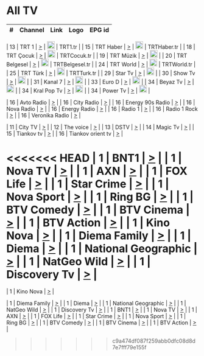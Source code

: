 <h1>All TV</h1>

| #   | Channel        | Link  | Logo | EPG id |
|:---:|:--------------:|:-----:|:----:|:------:|

| 13  | TRT 1            | [>](https://tv-trt1.medya.trt.com.tr/master.m3u8) | <img height="20" src="https://i.imgur.com/j786OLG.png"/> | TRT1.tr |
| 15  | TRT Haber        | [>](https://tv-trthaber.medya.trt.com.tr/master.m3u8) | <img height="20" src="https://i.imgur.com/OVfo8Ab.png"/> | TRTHaber.tr |
| 18  | TRT Çocuk        | [>](https://tv-trtcocuk.medya.trt.com.tr/master.m3u8) | <img height="20" src="https://i.imgur.com/QLFmD6d.png"/> | TRTCocuk.tr |
| 19  | TRT Müzik        | [>](https://tv-trtmuzik.medya.trt.com.tr/master.m3u8) | <img height="20" src="https://i.imgur.com/fIVFCEd.png"/> |
| 20  | TRT Belgesel     | [>](https://tv-trtbelgesel.medya.trt.com.tr/master.m3u8) | <img height="20" src="https://i.imgur.com/MGO87pe.png"/> | TRTBelgesel.tr |
| 24  | TRT World        | [>](https://tv-trtworld.medya.trt.com.tr/master.m3u8) | <img height="20" src="https://i.imgur.com/JEA2xpv.png"/> | TRTWorld.tr |
| 25  | TRT Türk         | [>](https://tv-trtturk.medya.trt.com.tr/master.m3u8) | <img height="20" src="https://i.imgur.com/OSTOQNw.png"/> | TRTTurk.tr |
| 29  | Star Tv   | [>](https://dogus-live.daioncdn.net/startv/startv_360p.m3u8) | <img height="20" src="https://i.imgur.com/IebUZx1.png"/> |
| 30  | Show Tv     | [>](https://ciner-live.daioncdn.net/showtv/showtv.m3u8) | <img height="20" src="https://i.imgur.com/IebUZx1.png"/> |
| 31  | Kanal 7     | [>](https://kanal7-live.daioncdn.net/kanal7/kanal7.m3u8) | <img height="20" src="https://i.imgur.com/IebUZx1.png"/> |
| 33  | Euro D    | [>](https://www.youtube.com/user/KanalD/live) | <img height="20" src="https://i.imgur.com/IebUZx1.png"/> |
| 34  | Beyaz Tv     | [>](https://beyaztv-live.daioncdn.net/beyaztv/beyaztv.m3u8) | <img height="20" src="https://i.imgur.com/IebUZx1.png"/> |
| 34  | Kral Pop Tv     | [>](https://www.youtube.com/watch?v=GuFTuKoXepw) | <img height="20" src="https://i.imgur.com/IebUZx1.png"/> |
| 34  | Power Tv     | [>](https://livetv.powerapp.com.tr/powerTV/powerhd.smil/chunklist.m3u8) | <img height="20" src="https://i.imgur.com/IebUZx1.png"/> |

| 16  | Avto Radio | [>](http://stream.metacast.eu/avtoradio.mp3.m3u) |
| 16  | City Radio | [>](http://stream.metacast.eu/city.aac.m3u) |
| 16  | Energy 90s Radio | [>](http://stream.metacast.eu/energy-90s.m3u) |
| 16  | Nova Radio | [>](http://stream.metacast.eu/nova.aac.m3u) |
| 16  | Energy Radio | [>](http://stream.metacast.eu/nrj.aac.m3u) |
| 16  | Radio 1 | [>](http://stream.metacast.eu/radio1.aac.m3u) |
| 16  | Radio 1 Rock | [>](http://stream.metacast.eu/radio1rock.aac.m3u) |
| 16  | Veronika Radio | [>](http://stream.metacast.eu/veronika.aac.m3u) |

| 11  | City TV | [>](https://tv.city.bg/play/tshls/citytv/index.m3u8) |
| 12  | The voice | [>](https://bss1.neterra.tv/thevoice/thevoice.m3u8) |
| 13  | DSTV | [>](http://46.249.95.140:8081/hls/data.m3u8) |
| 14  | Magic Tv | [>](https://bss1.neterra.tv/magictv/magictv.m3u8) |
| 15  | Tiankov tv | [>](https://streamer103.neterra.tv/tiankov-folk/live.m3u8) |
| 16  | Tiankov orient tv | [>](https://streamer103.neterra.tv/tiankov-orient/live.m3u8) |

<<<<<<< HEAD
| 1 | BNT1 | [>](https://ymkaya.xyz:40735/tv/bnt1/playlist.m3u8?wmsAuthSign=c2VydmVyX3RpbWU9My8xLzIwMjUgMTozNDoyNyBQTSZoYXNoX3ZhbHVlPU9hK0VDOEY0M2JFUytpeEUzWVZ3ZVE9PSZ2YWxpZG1pbnV0ZXM9NjA=) |
| 1 | Nova TV | [>](https://ymkaya.xyz:40735/tv/novatv/playlist.m3u8?wmsAuthSign=c2VydmVyX3RpbWU9My8xLzIwMjUgMTozNDozOCBQTSZoYXNoX3ZhbHVlPU9ZNG5vOENraW1sN05uVkYvZzJXN1E9PSZ2YWxpZG1pbnV0ZXM9NjA=) |
| 1 | AXN | [>](https://ymkaya.xyz:40735/tv/axn/playlist.m3u8?wmsAuthSign=c2VydmVyX3RpbWU9My8xLzIwMjUgMTozNDo0OCBQTSZoYXNoX3ZhbHVlPTRhUmlyV3YzRHFXWXovZnI0a2JhSVE9PSZ2YWxpZG1pbnV0ZXM9NjA=) |
| 1 | FOX Life | [>](https://ymkaya.xyz:40735/tv/foxlife/playlist.m3u8?wmsAuthSign=c2VydmVyX3RpbWU9My8xLzIwMjUgMTozNDo1OCBQTSZoYXNoX3ZhbHVlPUVNSGJ3QTM3eVNsMXdqdDlaa1RBYVE9PSZ2YWxpZG1pbnV0ZXM9NjA=) |
| 1 | Star Crime | [>](https://ymkaya.xyz:40735/tv/foxcrime/playlist.m3u8?wmsAuthSign=c2VydmVyX3RpbWU9My8xLzIwMjUgMTozNTowNyBQTSZoYXNoX3ZhbHVlPTRrWFlBcGVuT1lWSENYcEMybVZTUkE9PSZ2YWxpZG1pbnV0ZXM9NjA=) |
| 1 | Nova Sport | [>](https://ymkaya.xyz:40735/tv/novasport/playlist.m3u8?wmsAuthSign=c2VydmVyX3RpbWU9My8xLzIwMjUgMTozNToxNyBQTSZoYXNoX3ZhbHVlPUxXTDVXV3FrMmg5L2hYRGZxeUh6QXc9PSZ2YWxpZG1pbnV0ZXM9NjA=) |
| 1 | Ring BG | [>](https://ymkaya.xyz:40735/tv/ringbg/playlist.m3u8?wmsAuthSign=c2VydmVyX3RpbWU9My8xLzIwMjUgMTozNToyNyBQTSZoYXNoX3ZhbHVlPXhoYU51eUxqZXJrRC93S25IWWJKUGc9PSZ2YWxpZG1pbnV0ZXM9NjA=) |
| 1 | BTV Comedy | [>](https://ymkaya.xyz:40735/tv/btvcomedy/playlist.m3u8?wmsAuthSign=c2VydmVyX3RpbWU9My8xLzIwMjUgMTozNTozNyBQTSZoYXNoX3ZhbHVlPWNlVWhrcHFzMG8rK1JBZm5NdmRmOWc9PSZ2YWxpZG1pbnV0ZXM9NjA=) |
| 1 | BTV Cinema | [>](https://ymkaya.xyz:40735/tv/btvcinema/playlist.m3u8?wmsAuthSign=c2VydmVyX3RpbWU9My8xLzIwMjUgMTozNTo0NiBQTSZoYXNoX3ZhbHVlPThEUElqMkZxWERxdmF0ZGxENjIrbXc9PSZ2YWxpZG1pbnV0ZXM9NjA=) |
| 1 | BTV Action | [>](https://ymkaya.xyz:40735/tv/btvaction/playlist.m3u8?wmsAuthSign=c2VydmVyX3RpbWU9My8xLzIwMjUgMTozNTo1NiBQTSZoYXNoX3ZhbHVlPVJES2dZWENnQWhvQTJ0RDdLM0JlUmc9PSZ2YWxpZG1pbnV0ZXM9NjA=) |
| 1 | Kino Nova | [>](https://ymkaya.xyz:40735/tv/kinonova/playlist.m3u8?wmsAuthSign=c2VydmVyX3RpbWU9My8xLzIwMjUgMTozNjowNiBQTSZoYXNoX3ZhbHVlPXpKSkZNWGxuUmdxMGprL2p0ZG53Nmc9PSZ2YWxpZG1pbnV0ZXM9NjA=) |
| 1 | Diema Family | [>](https://ymkaya.xyz:40735/tv/diemafamily/playlist.m3u8?wmsAuthSign=c2VydmVyX3RpbWU9My8xLzIwMjUgMTozNjoxNiBQTSZoYXNoX3ZhbHVlPThzT3JCN3NTdXJ6WGxoVWhvY0JwR0E9PSZ2YWxpZG1pbnV0ZXM9NjA=) |
| 1 | Diema | [>](https://ymkaya.xyz:40735/tv/diema/playlist.m3u8?wmsAuthSign=c2VydmVyX3RpbWU9My8xLzIwMjUgMTozNzoxMCBQTSZoYXNoX3ZhbHVlPURQQTZNUExOb2hTZUZXQnVKV2dFZnc9PSZ2YWxpZG1pbnV0ZXM9NjA=) |
| 1 | National Geographic | [>](https://ymkaya.xyz:40735/tv/natgeo/playlist.m3u8?wmsAuthSign=c2VydmVyX3RpbWU9My8xLzIwMjUgMTozNzoyMCBQTSZoYXNoX3ZhbHVlPTVrek5FS2theUhMc1JwWlhlNjZkL3c9PSZ2YWxpZG1pbnV0ZXM9NjA=) |
| 1 | NatGeo Wild | [>](https://ymkaya.xyz:40735/tv/natgeowild/playlist.m3u8?wmsAuthSign=c2VydmVyX3RpbWU9My8xLzIwMjUgMTozNzozMCBQTSZoYXNoX3ZhbHVlPXNXWnNVZDM2OUMxZVBOcTMzMjVnemc9PSZ2YWxpZG1pbnV0ZXM9NjA=) |
| 1 | Discovery Tv | [>](https://ymkaya.xyz:40735/tv/discovery/playlist.m3u8?wmsAuthSign=c2VydmVyX3RpbWU9My8xLzIwMjUgMTozNzo0MCBQTSZoYXNoX3ZhbHVlPXZ4MXdqZUVOUUlOTFJHMzRneVNjeGc9PSZ2YWxpZG1pbnV0ZXM9NjA=) |
=======


| 1 | Kino Nova | [>](https://ymkaya.xyz:11336/tv/kinonova/playlist.m3u8?wmsAuthSign=c2VydmVyX3RpbWU9MS8yLzIwMjUgNDo0MDoyMCBBTSZoYXNoX3ZhbHVlPWlFS1FrWEtMMVRFM3l5YklUWUJQUHc9PSZ2YWxpZG1pbnV0ZXM9NjA=) |

| 1 | Diema Family | [>](https://ymkaya.xyz:11336/tv/diemafamily/playlist.m3u8?wmsAuthSign=c2VydmVyX3RpbWU9MS8yLzIwMjUgNDo0MDozMCBBTSZoYXNoX3ZhbHVlPUVUaTVKTldvZTF5WVVCM0YwL21kaXc9PSZ2YWxpZG1pbnV0ZXM9NjA=) |
| 1 | Diema | [>](https://ymkaya.xyz:11336/tv/diema/playlist.m3u8?wmsAuthSign=c2VydmVyX3RpbWU9MS8yLzIwMjUgNDo0MDo0MCBBTSZoYXNoX3ZhbHVlPVlYMWVJT2NuUjNpUTBsaytEUFFOS2c9PSZ2YWxpZG1pbnV0ZXM9NjA=) |
| 1 | National Geographic | [>](https://ymkaya.xyz:11336/tv/natgeo/playlist.m3u8?wmsAuthSign=c2VydmVyX3RpbWU9MS8yLzIwMjUgNDo0MTo0MSBBTSZoYXNoX3ZhbHVlPTJQTlVmcG5nYWx0M013eUhGRGxnd0E9PSZ2YWxpZG1pbnV0ZXM9NjA=) |
| 1 | NatGeo Wild | [>](https://ymkaya.xyz:11336/tv/natgeowild/playlist.m3u8?wmsAuthSign=c2VydmVyX3RpbWU9MS8yLzIwMjUgNDo0MTo1MSBBTSZoYXNoX3ZhbHVlPVl1OXZaTTliN0hGWEN3eDBYd1duNkE9PSZ2YWxpZG1pbnV0ZXM9NjA=) |
| 1 | Discovery Tv | [>](https://ymkaya.xyz:11336/tv/discovery/playlist.m3u8?wmsAuthSign=c2VydmVyX3RpbWU9MS8yLzIwMjUgNDo0MjowMSBBTSZoYXNoX3ZhbHVlPWtBQmdLNlY2RmQwWElzMVYzSDJyVkE9PSZ2YWxpZG1pbnV0ZXM9NjA=) |
| 1 | BNT1 | [>](https://ymkaya.xyz:11336/tv/bnt1/playlist.m3u8?wmsAuthSign=c2VydmVyX3RpbWU9MS8yLzIwMjUgNDozODozOCBBTSZoYXNoX3ZhbHVlPVVrMVlRQXpJWlhYeUh6ZFVpSC9NMUE9PSZ2YWxpZG1pbnV0ZXM9NjA=) |
| 1 | Nova TV | [>](https://ymkaya.xyz:11336/tv/novatv/playlist.m3u8?wmsAuthSign=c2VydmVyX3RpbWU9MS8yLzIwMjUgNDozODo0OCBBTSZoYXNoX3ZhbHVlPUVxQjh1a0ZzYkVGZU8zZDFGTzdreVE9PSZ2YWxpZG1pbnV0ZXM9NjA=) |
| 1 | AXN | [>](https://ymkaya.xyz:11336/tv/axn/playlist.m3u8?wmsAuthSign=c2VydmVyX3RpbWU9MS8yLzIwMjUgNDozODo1OCBBTSZoYXNoX3ZhbHVlPUpkWStGY1hkNXhaOVpPZ0thQ0FZL3c9PSZ2YWxpZG1pbnV0ZXM9NjA=) |
| 1 | FOX Life | [>](https://ymkaya.xyz:11336/tv/foxlife/playlist.m3u8?wmsAuthSign=c2VydmVyX3RpbWU9MS8yLzIwMjUgNDozOToxMCBBTSZoYXNoX3ZhbHVlPWt1ZDc1T3AzYlZDTjJnSy9TU0xJZlE9PSZ2YWxpZG1pbnV0ZXM9NjA=) |
| 1 | Star Crime | [>](https://ymkaya.xyz:11336/tv/foxcrime/playlist.m3u8?wmsAuthSign=c2VydmVyX3RpbWU9MS8yLzIwMjUgNDozOToyMCBBTSZoYXNoX3ZhbHVlPXIwVU45Nm9FR1l2enNkTG9TanBxbmc9PSZ2YWxpZG1pbnV0ZXM9NjA=) |
| 1 | Nova Sport | [>](https://ymkaya.xyz:11336/tv/novasport/playlist.m3u8?wmsAuthSign=c2VydmVyX3RpbWU9MS8yLzIwMjUgNDozOTozMCBBTSZoYXNoX3ZhbHVlPXlSZ0UxazVaM0xhSmc0NmR4T0c1T2c9PSZ2YWxpZG1pbnV0ZXM9NjA=) |
| 1 | Ring BG | [>](https://ymkaya.xyz:11336/tv/ringbg/playlist.m3u8?wmsAuthSign=c2VydmVyX3RpbWU9MS8yLzIwMjUgNDozOTo0MCBBTSZoYXNoX3ZhbHVlPTR4aUlFNHVUYWN4enY1WkVuOFZma2c9PSZ2YWxpZG1pbnV0ZXM9NjA=) |
| 1 | BTV Comedy | [>](https://ymkaya.xyz:11336/tv/btvcomedy/playlist.m3u8?wmsAuthSign=c2VydmVyX3RpbWU9MS8yLzIwMjUgNDozOTo1MCBBTSZoYXNoX3ZhbHVlPUtrMTJ2RHNTTUU1RFp1ZkVOdXFSK3c9PSZ2YWxpZG1pbnV0ZXM9NjA=) |
| 1 | BTV Cinema | [>](https://ymkaya.xyz:11336/tv/btvcinema/playlist.m3u8?wmsAuthSign=c2VydmVyX3RpbWU9MS8yLzIwMjUgNDozOTo1OSBBTSZoYXNoX3ZhbHVlPTZWcU9FZW56cG1NM1lrYy8xNE5NeHc9PSZ2YWxpZG1pbnV0ZXM9NjA=) |
| 1 | BTV Action | [>](https://ymkaya.xyz:11336/tv/btvaction/playlist.m3u8?wmsAuthSign=c2VydmVyX3RpbWU9MS8yLzIwMjUgNDo0MDoxMCBBTSZoYXNoX3ZhbHVlPUlDd0ErRkZVWThyMVZwR3c2REdGZ3c9PSZ2YWxpZG1pbnV0ZXM9NjA=) |
>>>>>>> c9a474df087f259abb0dfc08d8d7e7fff79e155f
